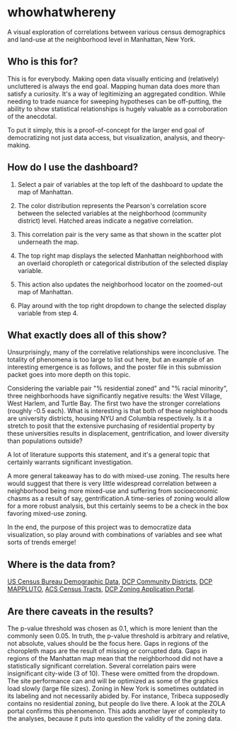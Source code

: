 # whowhatwhereny
A visual exploration of correlations between various census demographics and land-use at the neighborhood level in Manhattan, New York.

## Who is this for?

This is for everybody. Making open data visually enticing and (relatively) uncluttered is always the end goal. Mapping human data does more than satisfy a curiosity. It's a way of legitimizing an aggregated condition. While needing to trade nuance for sweeping hypotheses can be off-putting, the ability to show statistical relationships is hugely valuable as a corroboration of the anecdotal.
	
To put it simply, this is a proof-of-concept for the larger end goal of democratizing not just data access, but visualization, analysis, and theory-making.


## How do I use the dashboard?		

1. Select a pair of variables at the top left of the dashboard to update the map of Manhattan. 

2. The color distribution represents the Pearson's correlation score between the selected variables at the neighborhood (community district) level. Hatched areas indicate a negative correlation.

3. This correlation pair is the very same as that shown in the scatter plot underneath the map.

4. The top right map displays the selected Manhattan neighborhood with an overlaid choropleth or categorical distribution of the selected display variable. 

5. This action also updates the neighborhood locator on the zoomed-out map of Manhattan.

6. Play around with the top right dropdown to change the selected display variable from step 4.

## What exactly does all of this show?

Unsurprisingly, many of the correlative relationships were inconclusive. The totality of phenomena is too large to list out here, but an example of an interesting emergence is as follows, and the poster file in this submission packet goes into more depth on this topic.
	
Considering the variable pair "% residential zoned" and "% racial minority", three neighborhoods have significantly negative results: the West Village, West Harlem, and Turtle Bay. The first two have the stronger correlations (roughly -0.5 each). What is interesting is that both of these neighborhoods are university districts, housing NYU and Columbia respectively. Is it a stretch to posit that the extensive purchasing of residential property by these universities results in displacement, gentrification, and lower diversity than populations outside?
	
A lot of literature supports this statement, and it's a general topic that certainly warrants significant investigation.
	
A more general takeaway has to do with mixed-use zoning. The results here would suggest that there is very little widespread correlation between a neighborhood being more mixed-use and suffering from socioeconomic chasms as a result of say, gentrification.A time-series of zoning would allow for a more robust analysis, but this certainly seems to be a check in the box favoring mixed-use zoning.
	
In the end, the purpose of this project was to democratize data visualization, so play around with combinations of variables and see what sorts of trends emerge!

## Where is the data from?
<p>    
                <a href = "https://data.census.gov/"> US Census Bureau Demographic Data</a>, 
                <a href = "https://data.cityofnewyork.us/City-Government/Community-Districts/yfnk-k7r4"> DCP Community Districts</a>,
                <a href = "https://data.cityofnewyork.us/City-Government/Primary-Land-Use-Tax-Lot-Output-PLUTO-/64uk-42ks"> 
                DCP MAPPLUTO</a>,
                <a href = "https://data.cityofnewyork.us/City-Government/2020-Census-Tracts-Mapped/weqx-t5xr"> 
                ACS Census Tracts</a>,
                <a href = "https://data.cityofnewyork.us/City-Government/Zoning-Application-Portal-ZAP-Project-Data/hgx4-8ukb"> 
                DCP Zoning Application Portal</a>.
                </p>


## Are there caveats in the results?
  The p-value threshold was chosen as 0.1, which is more lenient than the commonly seen 0.05. 
               In truth, the p-value threshold is arbitrary and relative, not absolute, values should be the focus here. 
               Gaps in regions of the choropleth maps are the result of missing or corrupted data. 
               Gaps in regions of the Manhattan map mean that the neighborhood did not have a statistically significant correlation. 
               Several correlation pairs were insignificant city-wide (3 of 10). These were omitted from the dropdown. 
               The site performance can and will be optimized as some of the graphics load slowly (large file sizes). 
               Zoning in New York is sometimes outdated in its labeling and not necessarily abided by. For instance, 
               Tribeca supposedly contains no residential zoning, but people do live there. A look at the ZOLA portal confirms this phenomenon. 
               This adds another layer of complexity to the analyses, because it puts into question the validity of the zoning data. 
